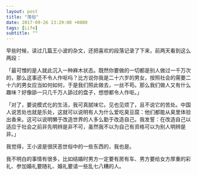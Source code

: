 ```yaml
---
layout: post
title: "落俗"
date: 2017-09-26 13:29:00 +0800
tags: [Life]
subtitle: ""
---
```

早些时候，读过几篇王小波的杂文，还把喜欢的段落记录了下来，前两天看到这么两段：    

「最可憎的是人就此沉入一种麻木状态。既然你要做的一切都是别人做过一千万次的，那么这事还不令人作呕吗？比方说你我是二十六岁的男女，按照社会的需要二十六的男女应当如何如何，于是我们照此做去，一丝不苟。那么我们做人又有什么趣味？好像舔一只几千万人舔过的盘子，想想都令人作呕。」 

「对了，要说模式化的生活，我可真腻味它。见也见烦了，且不说它的苦处。中国人说苦处也就是乐处，这就可以说明有人为什么爱吃臭豆腐：他们都能从臭里体验出香来。这可以说明懒于改造世界的人多么勤于改造自己。我发誓：在改造自己以适应于社会之前非先明辨是非不可，虽然我不以为自己有资格可以为别人明辨是非。」

我觉得，王小波是很厌恶世俗中的一些东西的，我也是。  

我不明白的事情有很多，比如结婚时男方一定要有房有车、男方要给女方厚重的彩礼、参加婚礼要随礼、婚礼要请一些乱七八糟的人。